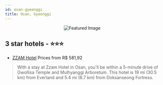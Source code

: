 ```yaml
---
id: osan-gyeonggi
title: Osan, Gyeonggi
---
```


<center><img src="https://i.travelapi.com/hotels/16000000/15160000/15159500/15159419/c0cb5270_b.jpg" alt="Featured Image" /></center>


##  3 star hotels - ⭐️⭐️⭐️

-    [ZZAM Hotel](https://us.hurb.com/hotels/osan/zzam-hotel-JNP-JP338466?cmp=18055) Prices from R$ 581,92
   > With a stay at Zzam Hotel in Osan, you'll be within a 5-minute drive of Gwollisa Temple and Mulhyanggi Arboretum. This hotel is 19 mi (30.5 km) from Everland and 5.4 mi (8.7 km) from Doksanseong Fortress.
